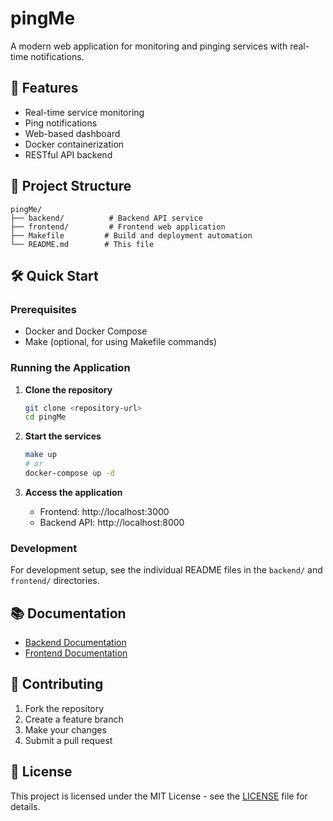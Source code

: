 # pingMe

A modern web application for monitoring and pinging services with real-time notifications.

## 🚀 Features

- Real-time service monitoring
- Ping notifications
- Web-based dashboard
- Docker containerization
- RESTful API backend

## 📁 Project Structure

```
pingMe/
├── backend/          # Backend API service
├── frontend/         # Frontend web application
├── Makefile         # Build and deployment automation
└── README.md        # This file
```

## 🛠️ Quick Start

### Prerequisites

- Docker and Docker Compose
- Make (optional, for using Makefile commands)

### Running the Application

1. **Clone the repository**
   ```bash
   git clone <repository-url>
   cd pingMe
   ```

2. **Start the services**
   ```bash
   make up
   # or
   docker-compose up -d
   ```

3. **Access the application**
   - Frontend: http://localhost:3000
   - Backend API: http://localhost:8000

### Development

For development setup, see the individual README files in the `backend/` and `frontend/` directories.

## 📚 Documentation

- [Backend Documentation](./backend/README.md)
- [Frontend Documentation](./frontend/README.md)

## 🤝 Contributing

1. Fork the repository
2. Create a feature branch
3. Make your changes
4. Submit a pull request

## 📄 License

This project is licensed under the MIT License - see the [LICENSE](LICENSE) file for details.